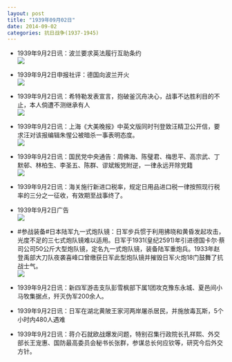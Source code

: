 ```yaml
---
layout: post
title: "1939年09月02日"
date: 2014-09-02
categories: 抗日战争(1937-1945)
---
```


<meta name="referrer" content="no-referrer" />

- 1939年9月2日讯：波兰要求英法履行互助条约 <br/><img src="https://ww4.sinaimg.cn/large/aca367d8jw1ejyiziwntpj208p08owfm.jpg" />

- 1939年9月2日申报社评：德国向波兰开火 <br/><img src="https://ww1.sinaimg.cn/large/aca367d8jw1ejyh8nwnu2j20pm0yme0l.jpg" />

- 1939年9月2日讯：希特勒发表宣言，抱破釜沉舟决心，战事不达胜利目的不止，本人倘遭不测继承有人 <br/><img src="https://ww2.sinaimg.cn/large/aca367d8jw1ejyfinmnpaj20dz1ad7kn.jpg" />

- 1939年9月2日讯：上海《大美晚报》中英文版同时刊登致汪精卫公开信，要求汪对该报编辑朱惺公被暗杀一事表明态度。 <br/><img src="https://ww4.sinaimg.cn/large/aca367d8jw1ejye1wuctsj203w09874n.jpg" />

- 1939年9月2日讯：国民党中央通告：周佛海、陈璧君、梅思平、高宗武、丁默邨、林柏生、李圣五、陈群、谬斌叛党附逆，一律永远开除党籍 <br/><img src="https://ww1.sinaimg.cn/large/aca367d8jw1ejy5ds1f9uj20730yr0x0.jpg" />

- 1939年9月2日讯：海关施行新进口税率，规定日用品进口税一律按照现行税率的三分之一征收，有效期至战事终了。 

- 1939年9月2日广告 <br/><img src="https://ww2.sinaimg.cn/large/aca367d8jw1ejxy6b51jjj20dl0heae8.jpg" />

- #参战装备#日本陆军九一式炮队镜：日军步兵惯于利用拂晓和黄昏发起攻击，光度不足的三七式炮队镜难以适用。日军于1931(皇纪2591)年引进德国卡尔·蔡司公司50公斤大型炮队镜，定名九一式炮队镜，装备陆军重炮兵。1933年赵登禹部大刀队夜袭喜峰口曾缴获日军此型炮队镜并摧毁日军火炮18门鼓舞了抗战士气。 <br/><img src="https://ww2.sinaimg.cn/large/aca367d8jw1ejxwfwprsnj20f90bfwgd.jpg" />

- 1939年9月2日讯：新四军游击支队彭雪枫部下属1团攻克豫东永城、夏邑间小马牧集据点，歼灭伪军200余人。 

- 1939年9月2日讯：日军在湖北黄陂王家河两岸屠杀居民，并施放毒瓦斯，5个小时内480人遇难 

- 1939年9月2日讯：蒋介石就欧战爆发问题，特别召集行政院长孔祥熙、外交部长王宠惠、国防最高委员会秘书长张群，参谋总长何应钦等，研究今后外交方针。 

